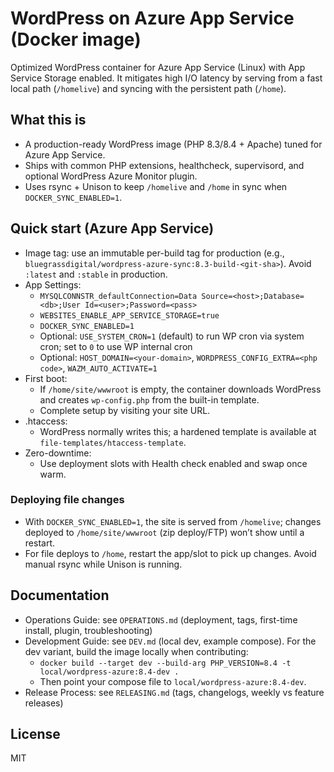 # WordPress on Azure App Service (Docker image)
Optimized WordPress container for Azure App Service (Linux) with App Service Storage enabled. It mitigates high I/O latency by serving from a fast local path (`/homelive`) and syncing with the persistent path (`/home`).

## What this is
- A production-ready WordPress image (PHP 8.3/8.4 + Apache) tuned for Azure App Service.
- Ships with common PHP extensions, healthcheck, supervisord, and optional WordPress Azure Monitor plugin.
- Uses rsync + Unison to keep `/homelive` and `/home` in sync when `DOCKER_SYNC_ENABLED=1`.

## Quick start (Azure App Service)
- Image tag: use an immutable per-build tag for production (e.g., `bluegrassdigital/wordpress-azure-sync:8.3-build-<git-sha>`). Avoid `:latest` and `:stable` in production.
- App Settings:
  - `MYSQLCONNSTR_defaultConnection=Data Source=<host>;Database=<db>;User Id=<user>;Password=<pass>`
  - `WEBSITES_ENABLE_APP_SERVICE_STORAGE=true`
  - `DOCKER_SYNC_ENABLED=1`
  - Optional: `USE_SYSTEM_CRON=1` (default) to run WP cron via system cron; set to `0` to use WP internal cron
  - Optional: `HOST_DOMAIN=<your-domain>`, `WORDPRESS_CONFIG_EXTRA=<php code>`, `WAZM_AUTO_ACTIVATE=1`
- First boot:
  - If `/home/site/wwwroot` is empty, the container downloads WordPress and creates `wp-config.php` from the built-in template.
  - Complete setup by visiting your site URL.
- .htaccess:
  - WordPress normally writes this; a hardened template is available at `file-templates/htaccess-template`.
- Zero-downtime:
  - Use deployment slots with Health check enabled and swap once warm.

### Deploying file changes
- With `DOCKER_SYNC_ENABLED=1`, the site is served from `/homelive`; changes deployed to `/home/site/wwwroot` (zip deploy/FTP) won’t show until a restart.
- For file deploys to `/home`, restart the app/slot to pick up changes. Avoid manual rsync while Unison is running.

## Documentation
- Operations Guide: see `OPERATIONS.md` (deployment, tags, first-time install, plugin, troubleshooting)
- Development Guide: see `DEV.md` (local dev, example compose). For the dev variant, build the image locally when contributing:
  - `docker build --target dev --build-arg PHP_VERSION=8.4 -t local/wordpress-azure:8.4-dev .`
  - Then point your compose file to `local/wordpress-azure:8.4-dev`.
 - Release Process: see `RELEASING.md` (tags, changelogs, weekly vs feature releases)

## License
MIT
